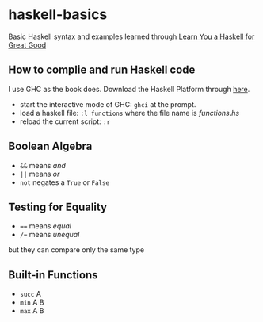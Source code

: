 # haskell-basics
Basic Haskell syntax and examples learned through [Learn You a Haskell for Great Good](http://learnyouahaskell.com/)

## How to complie and run Haskell code
I use GHC as the book does. Download the Haskell Platform through [here](https://www.haskell.org/platform/).

+ start the interactive mode of GHC: `ghci` at the prompt. 
+ load a haskell file: `:l functions` where the file name is *functions.hs*
+ reload the current script: `:r`

## Boolean Algebra
+ `&&` means *and*
+ `||` means *or*
+ `not` negates a `True` or `False` 

## Testing for Equality
+ `==` means *equal*
+ `/=` means *unequal* 

but they can compare only the same type

## Built-in Functions
+ `succ` A
+ `min` A B
+ `max` A B

